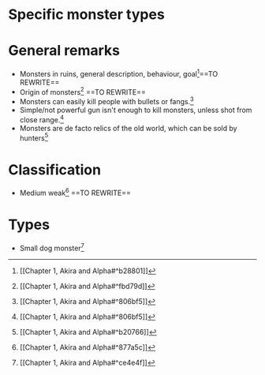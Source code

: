 # Specific monster types

# General remarks
- Monsters in ruins, general description, behaviour, goal[^1]==TO REWRITE==
- Origin of monsters[^2] ==TO REWRITE==
- Monsters can easily kill people with bullets or fangs.[^3]
- Simple/not powerful gun isn't enough to kill monsters, unless shot from close range.[^4]
- Monsters are de facto relics of the old world, which can be sold by hunters[^7]
# Classification
- Medium weak[^5] ==TO REWRITE==
# Types
- Small dog monster[^6]

[^1]: [[Chapter 1, Akira and Alpha#^b28801]]

[^2]: [[Chapter 1, Akira and Alpha#^fbd79d]]

[^3]: [[Chapter 1, Akira and Alpha#^806bf5]]

[^4]: [[Chapter 1, Akira and Alpha#^806bf5]]

[^5]: [[Chapter 1, Akira and Alpha#^877a5c]]

[^6]: [[Chapter 1, Akira and Alpha#^ce4e4f]]

[^7]: [[Chapter 1, Akira and Alpha#^b20766]]
